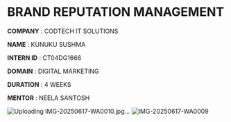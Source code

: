 # BRAND REPUTATION MANAGEMENT 

**COMPANY** : CODTECH IT SOLUTIONS 

**NAME** : KUNUKU SUSHMA 

**INTERN ID** : CT04DG1666 

**DOMAIN** : DIGITAL MARKETING 

**DURATION** : 4 WEEKS

**MENTOR** : NEELA SANTOSH 

![Uploading IMG-20250617-WA0010.jpg…]()
![IMG-20250617-WA0009](https://github.com/user-attachments/assets/69a38658-4baf-40cc-b384-c08e854959a5)
